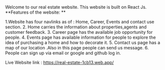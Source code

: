 Welcome to our real estate website. This website is built on React Js.
**Features of the website: **

1.Website has four navlinks as of : Home, Career, Events and contact use section.
2. Home carries the information about properties,agents and customer feedback.
3. Career page has the available job opportunity for people.
4. Events page has available information for people to explore the idea of purchasing a home and how to decorate it.
5. Contact us page has a map of our location .Also in this page people can send us message.
6. People can sign up via email or google and github log in.



Live Website link : https://real-estate-1cb13.web.app/


